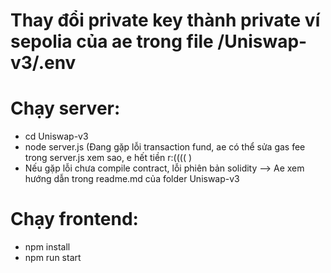 # Thay đổi private key thành private ví sepolia của ae trong file /Uniswap-v3/.env
# Chạy server:
- cd Uniswap-v3
- node server.js (Đang gặp lỗi transaction fund, ae có thể sửa gas fee trong server.js xem sao, e hết tiền r:(((( )
- Nếu gặp lỗi chưa compile contract, lỗi phiên bản solidity --> Ae xem hướng dẫn trong readme.md của folder Uniswap-v3
# Chạy frontend:
- npm install
- npm run start
